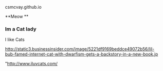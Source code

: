 csmcvay.github.io

  **Meow **
  ### Im a Cat lady
 
 I like Cats
  
http://static3.businessinsider.com/image/5221df9169beddce49072b56/lil-bub-famed-internet-cat-with-dwarfism-gets-a-backstory-in-a-new-book.jp
  
 "http://www.iluvcats.com/
